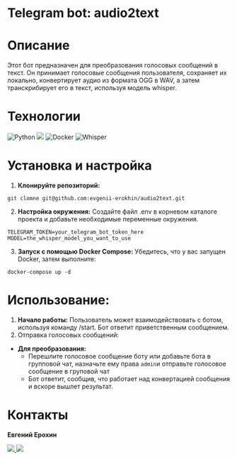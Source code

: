 # Telegram bot: audio2text 
# Описание
Этот бот предназначен для преобразования голосовых сообщений в текст. Он принимает голосовые сообщения пользователя, сохраняет их локально, конвертирует аудио из формата OGG в WAV, а затем транскрибирует его в текст, используя модель whisper.

# Технологии
![Python](https://img.shields.io/badge/python-3670A0?style=for-the-badge&logo=python&logoColor=ffdd54)
<img src="https://img.shields.io/badge/Python_Telegram_Bot-blue?style=for-the-badge&logo=python telegram bot&logoColor=green"/>
![Docker](https://img.shields.io/badge/docker-%230db7ed.svg?style=for-the-badge&logo=docker&logoColor=white)
![Whisper](https://img.shields.io/badge/Whisper-0A0A0A?style=for-the-badge&logo=openai&logoColor=white)

# Установка и настройка
1. **Клонируйте репозиторий:**
```commandline
git clomne git@github.com:evgenii-erokhin/audio2text.git
```
2. **Настройка окружения:** Создайте файл .env в корневом каталоге проекта и добавьте необходимые переменные окружения.
```commandline
TELEGRAM_TOKEN=your_telegram_bot_token_here
MODEL=the_whisper_model_you_want_to_use
```
3. **Запуск с помощью Docker Compose:** Убедитесь, что у вас запущен Docker, затем выполните:
```commandline
docker-compose up -d
```
# Использование:
1. **Начало работы:** Пользователь может взаимодействовать с ботом, используя команду /start. Бот ответит приветственным сообщением.
2. Отправка голосовых сообщений:
- **Для преобразования:**
  - Перешлите голосовое сообщение боту или добавьте бота в групповой чат, назначьте ему права `admin`и отправьте голосовое сообщение в груповой чат
  - Бот ответит, сообщив, что работает над конвертацией сообщения и вскоре вышлет результат.

# Контакты
**Евгений Ерохин**  

<a href="https://t.me/juandart" target="_blank">
<img src=https://img.shields.io/badge/Telegram-2CA5E0?style=for-the-badge&logo=telegram&logoColor=white />
</a>
<a href="mailto:evgeniierokhin@proton.me?">
<img src=https://img.shields.io/badge/ProtonMail-8B89CC?style=for-the-badge&logo=protonmail&logoColor=white />
</a>
